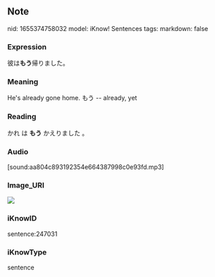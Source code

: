 ## Note
nid: 1655374758032
model: iKnow! Sentences
tags: 
markdown: false

### Expression
彼は<b>もう</b>帰りました。

### Meaning
He's already gone home.
もう -- already, yet

### Reading
かれ は <b>もう</b> かえりました 。

### Audio
[sound:aa804c893192354e664387998c0e93fd.mp3]

### Image_URI
<img src="f5cd0090093566eb88dc90001a7b15a1.jpg">

### iKnowID
sentence:247031

### iKnowType
sentence
